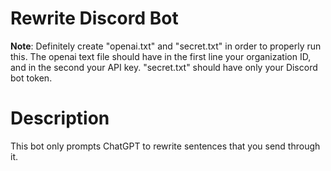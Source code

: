 # Rewrite Discord Bot

**Note**: Definitely create "openai.txt" and "secret.txt" in order to properly run this. The openai text file should have in the first line your organization ID, and in the second your API key. "secret.txt" should have only your Discord bot token.

# Description

This bot only prompts ChatGPT to rewrite sentences that you send through it.
